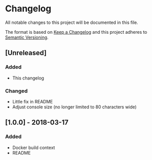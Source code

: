 # Changelog

All notable changes to this project will be documented in this file.

The format is based on [Keep a Changelog](https://keepachangelog.com/en/1.0.0/)
and this project adheres to [Semantic Versioning](https://semver.org/spec/v2.0.0.html).


## [Unreleased]

### Added

- This changelog

### Changed

- Little fix in README
- Adjust console size (no longer limited to 80 characters wide)


## [1.0.0] - 2018-03-17

### Added

- Docker build context
- README
